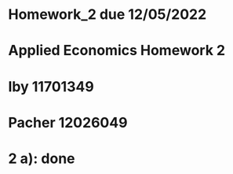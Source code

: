 # Homework_2 due 12/05/2022
# Applied Economics Homework 2
# Iby 11701349
# Pacher 12026049

# 2 a): done